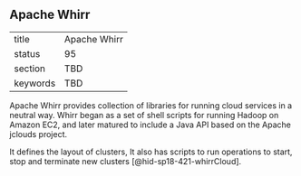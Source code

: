 ## Apache Whirr


|          |              |
| -------- | ------------ |
| title    | Apache Whirr |
| status   | 95           |
| section  | TBD          |
| keywords | TBD          |




Apache Whirr provides collection of libraries for running cloud services
in a neutral way. Whirr began as a set of shell scripts for running
Hadoop on Amazon EC2, and later matured to include a Java API based on
the Apache jclouds project.

It defines the layout of clusters, It also has scripts to run operations
to start, stop and terminate new clusters [@hid-sp18-421-whirrCloud].
